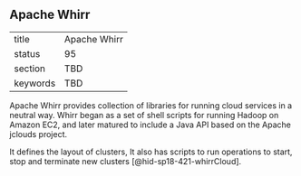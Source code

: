 ## Apache Whirr


|          |              |
| -------- | ------------ |
| title    | Apache Whirr |
| status   | 95           |
| section  | TBD          |
| keywords | TBD          |




Apache Whirr provides collection of libraries for running cloud services
in a neutral way. Whirr began as a set of shell scripts for running
Hadoop on Amazon EC2, and later matured to include a Java API based on
the Apache jclouds project.

It defines the layout of clusters, It also has scripts to run operations
to start, stop and terminate new clusters [@hid-sp18-421-whirrCloud].
